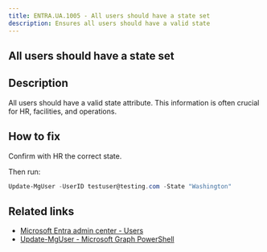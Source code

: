 ```yaml
---
title: ENTRA.UA.1005 - All users should have a state set
description: Ensures all users should have a valid state
---
```

## All users should have a state set

## Description

All users should have a valid state attribute. This information is often crucial for HR, facilities, and operations.

## How to fix

Confirm with HR the correct state.

Then run:

```powershell
Update-MgUser -UserID testuser@testing.com -State "Washington"
```

## Related links

- [Microsoft Entra admin center - Users](https://entra.microsoft.com/#view/Microsoft_AAD_UsersAndTenants/UserManagementMenuBlade/~/AllUsers/menuId/)
- [Update-MgUser - Microsoft Graph PowerShell](https://learn.microsoft.com/en-us/powershell/module/microsoft.graph.users/update-mguser)
